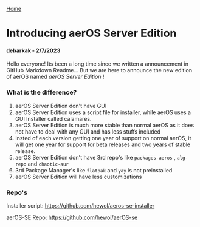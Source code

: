 <i class="fa-solid fa-house"></i> [Home](./)
# Introducing aerOS Server Edition
#### debarkak - 2/7/2023

Hello everyone! Its been a long time since we written a announcement in GitHub Markdown Readme... But we are here to announce the new edition of aerOS named _aerOS Server Edition_ !


### What is the difference?

1. aerOS Server Edition don't have GUI
2. aerOS Server Edition uses a script file for installer, while aerOS uses a GUI Installer called calamares.
3. aerOS Server Edition is much more stable than normal aerOS as it does not have to deal with any GUI and has less stuffs included
4. Insted of each version getting one year of support on normal aerOS, it will get one year for support for beta releases and two years of stable release.
5. aerOS Server Edition don't have 3rd repo's like `packages-aeros` , `alg-repo` and `chaotic-aur`
6. 3rd Package Manager's like `flatpak` and `yay` is not preinstalled
7. aerOS Server Edition will have less customizations

### Repo's

Installer script: https://github.com/hewol/aeros-se-installer

aerOS-SE Repo: https://github.com/hewol/aerOS-se